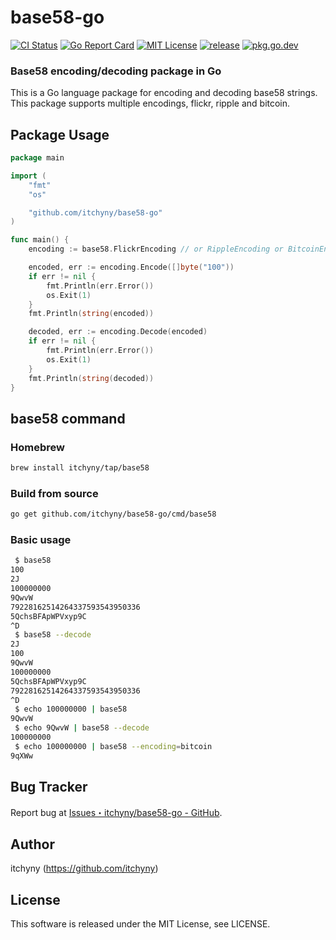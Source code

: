 # base58-go
[![CI Status](https://github.com/itchyny/base58-go/workflows/CI/badge.svg)](https://github.com/itchyny/base58-go/actions)
[![Go Report Card](https://goreportcard.com/badge/github.com/itchyny/base58-go)](https://goreportcard.com/report/github.com/itchyny/base58-go)
[![MIT License](http://img.shields.io/badge/license-MIT-blue.svg)](https://github.com/itchyny/base58-go/blob/master/LICENSE)
[![release](https://img.shields.io/github/release/itchyny/base58-go/all.svg)](https://github.com/itchyny/base58-go/releases)
[![pkg.go.dev](https://pkg.go.dev/badge/github.com/itchyny/base58-go)](https://pkg.go.dev/github.com/itchyny/base58-go)

### Base58 encoding/decoding package in Go
This is a Go language package for encoding and decoding base58 strings.
This package supports multiple encodings, flickr, ripple and bitcoin.

## Package Usage
```go
package main

import (
	"fmt"
	"os"

	"github.com/itchyny/base58-go"
)

func main() {
	encoding := base58.FlickrEncoding // or RippleEncoding or BitcoinEncoding

	encoded, err := encoding.Encode([]byte("100"))
	if err != nil {
		fmt.Println(err.Error())
		os.Exit(1)
	}
	fmt.Println(string(encoded))

	decoded, err := encoding.Decode(encoded)
	if err != nil {
		fmt.Println(err.Error())
		os.Exit(1)
	}
	fmt.Println(string(decoded))
}
```

## base58 command
### Homebrew
```sh
brew install itchyny/tap/base58
```

### Build from source
```bash
go get github.com/itchyny/base58-go/cmd/base58
```

### Basic usage
```sh
 $ base58
100
2J
100000000
9QwvW
79228162514264337593543950336
5QchsBFApWPVxyp9C
^D
 $ base58 --decode
2J
100
9QwvW
100000000
5QchsBFApWPVxyp9C
79228162514264337593543950336
^D
 $ echo 100000000 | base58
9QwvW
 $ echo 9QwvW | base58 --decode
100000000
 $ echo 100000000 | base58 --encoding=bitcoin
9qXWw
```

## Bug Tracker
Report bug at [Issues・itchyny/base58-go - GitHub](https://github.com/itchyny/base58-go/issues).

## Author
itchyny (https://github.com/itchyny)

## License
This software is released under the MIT License, see LICENSE.
